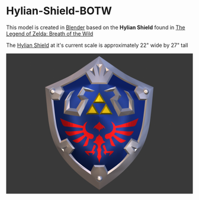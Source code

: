 # Hylian-Shield-BOTW
This model is created in [Blender](https://www.blender.org/) based on the **Hylian Shield** found in [The Legend of Zelda: Breath of the Wild](https://www.zelda.com/breath-of-the-wild/)

The [Hylian Shield](STL/Hylian-Shield-BOTW.stl) at it's current scale is approximately 22" wide by 27" tall

![Hylian Shield Model](Images/Front.png)
